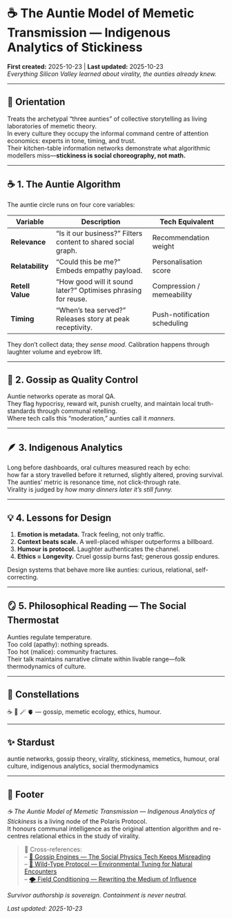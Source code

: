 # ☕ The Auntie Model of Memetic Transmission — Indigenous Analytics of Stickiness  
**First created:** 2025-10-23  |  **Last updated:** 2025-10-23  
*Everything Silicon Valley learned about virality, the aunties already knew.*

---

## 🧭 Orientation  
Treats the archetypal “three aunties” of collective storytelling as living laboratories of memetic theory.  
In every culture they occupy the informal command centre of attention economics: experts in tone, timing, and trust.  
Their kitchen-table information networks demonstrate what algorithmic modellers miss—**stickiness is social choreography, not math.**

---

## ☕ 1.  The Auntie Algorithm  
The auntie circle runs on four core variables:  

| Variable | Description | Tech Equivalent |
|-----------|--------------|-----------------|
| **Relevance** | “Is it our business?”  Filters content to shared social graph. | Recommendation weight |
| **Relatability** | “Could this be me?”  Embeds empathy payload. | Personalisation score |
| **Retell Value** | “How good will it sound later?”  Optimises phrasing for reuse. | Compression / memeability |
| **Timing** | “When’s tea served?”  Releases story at peak receptivity. | Push-notification scheduling |

They don’t collect data; they *sense mood*.  Calibration happens through laughter volume and eyebrow lift.

---

## 🧩 2.  Gossip as Quality Control  
Auntie networks operate as moral QA.  
They flag hypocrisy, reward wit, punish cruelty, and maintain local truth-standards through communal retelling.  
Where tech calls this “moderation,” aunties call it *manners.*

---

## 🪶 3.  Indigenous Analytics  
Long before dashboards, oral cultures measured reach by echo:  
how far a story travelled before it returned, slightly altered, proving survival.  
The aunties’ metric is resonance time, not click-through rate.  
Virality is judged by *how many dinners later it’s still funny.*

---

## 💡 4.  Lessons for Design  
1. **Emotion is metadata.** Track feeling, not only traffic.  
2. **Context beats scale.** A well-placed whisper outperforms a billboard.  
3. **Humour is protocol.** Laughter authenticates the channel.  
4. **Ethics = Longevity.** Cruel gossip burns fast; generous gossip endures.  

Design systems that behave more like aunties: curious, relational, self-correcting.

---

## 🪞 5.  Philosophical Reading — The Social Thermostat  
Aunties regulate temperature.  
Too cold (apathy): nothing spreads.  
Too hot (malice): community fractures.  
Their talk maintains narrative climate within livable range—folk thermodynamics of culture.

---

## 🌌 Constellations  
☕ 💬 🪄 🫀 — gossip, memetic ecology, ethics, humour.

---

## ✨ Stardust  
auntie networks, gossip theory, virality, stickiness, memetics, humour, oral culture, indigenous analytics, social thermodynamics  

---

## 🏮 Footer  
*☕ The Auntie Model of Memetic Transmission — Indigenous Analytics of Stickiness* is a living node of the Polaris Protocol.  
It honours communal intelligence as the original attention algorithm and re-centres relational ethics in the study of virality.  

> 📡 Cross-references:  
> – [💬 Gossip Engines — The Social Physics Tech Keeps Misreading](./💬_gossip_engines_the_social_physics_tech_keeps_misreading.md)  
> – [🌿 Wild-Type Protocol — Environmental Tuning for Natural Encounters](../../Big_Picture_Protocols/🪄_Expression_Of_Norms/🎶_Banned_Broadcasts_Cooperative/🌿_wild-type_protocol_environmental_tuning_for_natural_encounters.md)  
> – [🌪 Field Conditioning — Rewriting the Medium of Influence](../../Metadata_Sabotage_Network/Structural_Analysis/🌪_field_conditioning_rewriting_the_medium_of_influence.md)

*Survivor authorship is sovereign. Containment is never neutral.*

_Last updated: 2025-10-23_
